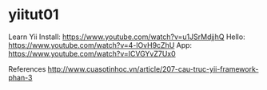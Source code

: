 yiitut01
========

Learn Yii
Install: https://www.youtube.com/watch?v=u1JSrMdjjhQ
Hello: https://www.youtube.com/watch?v=4-lOvH9cZhU
App: https://www.youtube.com/watch?v=ICVGYvZ7Ux0

References
http://www.cuasotinhoc.vn/article/207-cau-truc-yii-framework-phan-3